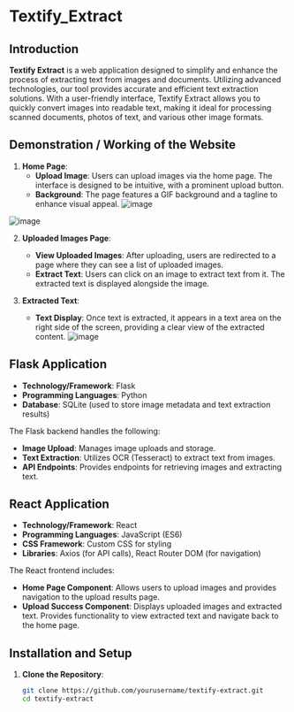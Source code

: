# Textify_Extract

## Introduction

**Textify Extract** is a web application designed to simplify and enhance the process of extracting text from images and documents. Utilizing advanced technologies, our tool provides accurate and efficient text extraction solutions. With a user-friendly interface, Textify Extract allows you to quickly convert images into readable text, making it ideal for processing scanned documents, photos of text, and various other image formats.

## Demonstration / Working of the Website

1. **Home Page**:
   - **Upload Image**: Users can upload images via the home page. The interface is designed to be intuitive, with a prominent upload button.
   - **Background**: The page features a GIF background and a tagline to enhance visual appeal.
![image](https://github.com/user-attachments/assets/063ad298-409e-4946-9b6f-ac002c6ee4de)

![image](https://github.com/user-attachments/assets/a9e51223-fa7e-4915-bf81-93ba1c39b41f)

2. **Uploaded Images Page**:
   - **View Uploaded Images**: After uploading, users are redirected to a page where they can see a list of uploaded images.
   - **Extract Text**: Users can click on an image to extract text from it. The extracted text is displayed alongside the image.

3. **Extracted Text**:
   - **Text Display**: Once text is extracted, it appears in a text area on the right side of the screen, providing a clear view of the extracted content.
![image](https://github.com/user-attachments/assets/151e0c63-2ff9-457e-987e-3a6a43ff5922)


## Flask Application

- **Technology/Framework**: Flask
- **Programming Languages**: Python
- **Database**: SQLite (used to store image metadata and text extraction results)

The Flask backend handles the following:
- **Image Upload**: Manages image uploads and storage.
- **Text Extraction**: Utilizes OCR (Tesseract) to extract text from images.
- **API Endpoints**: Provides endpoints for retrieving images and extracting text.

## React Application

- **Technology/Framework**: React
- **Programming Languages**: JavaScript (ES6)
- **CSS Framework**: Custom CSS for styling
- **Libraries**: Axios (for API calls), React Router DOM (for navigation)

The React frontend includes:
- **Home Page Component**: Allows users to upload images and provides navigation to the upload results page.
- **Upload Success Component**: Displays uploaded images and extracted text. Provides functionality to view extracted text and navigate back to the home page.

## Installation and Setup

1. **Clone the Repository**:
   ```bash
   git clone https://github.com/yourusername/textify-extract.git
   cd textify-extract
